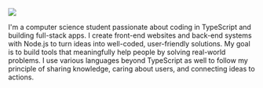 <img src="https://github-readme-activity-graph.vercel.app/graph?username=aridto&theme=react-dark&hide_border=true&hide_title=false&area=true&custom_title=Total%20contribution%20graph%20in%20all%20repo" />


I'm a computer science student passionate about coding in TypeScript and building full-stack apps. I create front-end websites and back-end systems with Node.js to turn ideas into well-coded, user-friendly solutions. My goal is to build tools that meaningfully help people by solving real-world problems. I use various languages beyond TypeScript as well to follow my principle of sharing knowledge, caring about users, and connecting ideas to actions.
